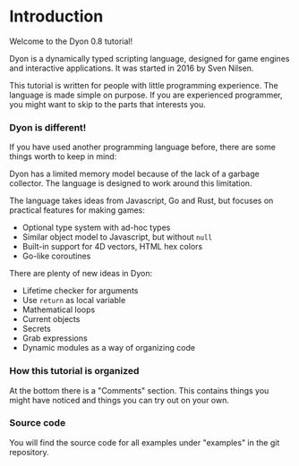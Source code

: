 # Introduction

Welcome to the Dyon 0.8 tutorial!

Dyon is a dynamically typed scripting language,
designed for game engines and interactive applications.
It was started in 2016 by Sven Nilsen.

This tutorial is written for people with little programming experience.
The language is made simple on purpose.
If you are experienced programmer, you might want to skip to the parts that interests you.

### Dyon is different!

If you have used another programming language before,
there are some things worth to keep in mind:

Dyon has a limited memory model because of the lack of a garbage collector.
The language is designed to work around this limitation.

The language takes ideas from Javascript, Go and Rust, but focuses on practical features for making games:

- Optional type system with ad-hoc types
- Similar object model to Javascript, but without `null`
- Built-in support for 4D vectors, HTML hex colors
- Go-like coroutines

There are plenty of new ideas in Dyon:

- Lifetime checker for arguments
- Use `return` as local variable
- Mathematical loops
- Current objects
- Secrets
- Grab expressions
- Dynamic modules as a way of organizing code

### How this tutorial is organized

At the bottom there is a "Comments" section.
This contains things you might have noticed and things you can try out on your own.

### Source code

You will find the source code for all examples under "examples" in the git repository.
